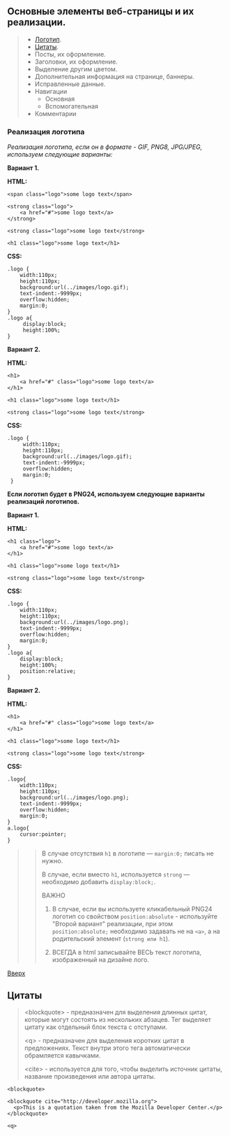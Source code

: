 ## Основные элементы веб-страницы и их реализации.

> * [Логотип](#реализация-логотипа).
> * [Цитаты](#цитаты).
> * Посты, их оформление.
> * Заголовки, их оформление.
> * Выделение другим цветом.
> * Дополнительная информация на странице, баннеры.
> * Исправленные данные.
> * Навигации
>   * Основная
>   * Вспомогательная
> * Комментарии

### Реализация логотипа

_Реализация логотипа, если он в формате - GIF, PNG8, JPG/JPEG, используем следующие варианты:_

**Вариант 1.**

**HTML:**

```
<span class="logo">some logo text</span>

<strong class="logo">
    <a href="#">some logo text</a>
</strong>

<strong class="logo">some logo text</strong>

<h1 class="logo">some logo text</h1>
```

**CSS:**

```
.logo {
    width:110px;
    height:110px;
    background:url(../images/logo.gif);
    text-indent:-9999px;
    overflow:hidden;
    margin:0;
}
.logo a{
     display:block;
     height:100%;
}
```

**Вариант 2.**

**HTML:**

```
<h1>
    <a href="#" class="logo">some logo text</a>
</h1>

<h1 class="logo">some logo text</h1>

<strong class="logo">some logo text</strong>
```

**CSS:**

```
.logo {
     width:110px;
     height:110px;
     background:url(../images/logo.gif);
     text-indent:-9999px;
     overflow:hidden;
     margin:0;
 }
```

**Если логотип будет в PNG24, используем следующие варианты реализаций логотипов.**

**Вариант 1.**

**HTML:**

```
<h1 class="logo">
    <a href="#">some logo text</a>
</h1>

<h1 class="logo">some logo text</h1>

<strong class="logo">some logo text</strong>
```

**CSS:**

```
.logo {
    width:110px;
    height:110px;
    background:url(../images/logo.png);
    text-indent:-9999px;
    overflow:hidden;
    margin:0;
}
.logo a{
    display:block;
    height:100%;
    position:relative;
}
```

**Вариант 2.**

**HTML:**

```
<h1>
    <a href="#" class="logo">some logo text</a>
</h1>

<h1 class="logo">some logo text</h1>

<strong class="logo">some logo text</strong>
```

**CSS:**

```
.logo{
    width:110px;
    height:110px;
    background:url(../images/logo.png);
    text-indent:-9999px;
    overflow:hidden;
    margin:0;
}
a.logo{
    cursor:pointer;
}
```

> > В случае отсутствия `h1` в логотипе — `margin:0;` писать не нужно.
> >
> > В случае, если вместо `h1`, используется `strong` — необходимо добавить `display:block;`.
> >
> > ВАЖНО
> >
> > 1. В случае, если вы используете кликабельный PNG24 логотип со свойством `position:absolute` - используйте "Второй вариант" реализации, при этом `position:absolute;` необходимо задавать не на `<a>`, а на родительский элемент \(`strong или h1`\).
> >
> > 2. ВСЕГДА в html записывайте ВЕСЬ текст логотипа, изображенный на дизайне лого.

[Вверх](#основные-элементы-веб-страницы-и-их-реализации)

## Цитаты

> &lt;blockquote&gt;  -  предназначен для выделения длинных цитат, которые могут состоять из нескольких абзацев. Тег выделяет цитату как отдельный блок текста с отступами.
>
> &lt;q&gt;  -  предназначен для выделения коротких цитат в предложениях. Текст внутри этого тега автоматически обрамляется кавычками.
>
> &lt;cite&gt;  -   используется для того, чтобы выделить источник цитаты, название произведения или автора цитаты.

`<blockquote>`

```
<blockquote cite="http://developer.mozilla.org">
  <p>This is a quotation taken from the Mozilla Developer Center.</p>
</blockquote>
```

`<q>`



